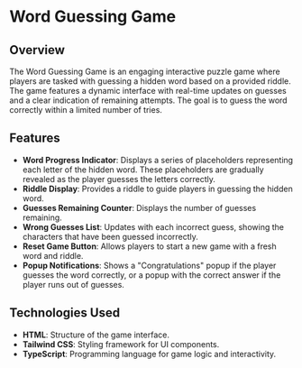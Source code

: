 # Word Guessing Game

## Overview

The Word Guessing Game is an engaging interactive puzzle game where players are tasked with guessing a hidden word based on a provided riddle. The game features a dynamic interface with real-time updates on guesses and a clear indication of remaining attempts. The goal is to guess the word correctly within a limited number of tries.

## Features

- **Word Progress Indicator**: Displays a series of placeholders representing each letter of the hidden word. These placeholders are gradually revealed as the player guesses the letters correctly.
- **Riddle Display**: Provides a riddle to guide players in guessing the hidden word.
- **Guesses Remaining Counter**: Displays the number of guesses remaining.
- **Wrong Guesses List**: Updates with each incorrect guess, showing the characters that have been guessed incorrectly.
- **Reset Game Button**: Allows players to start a new game with a fresh word and riddle.
- **Popup Notifications**: Shows a "Congratulations" popup if the player guesses the word correctly, or a popup with the correct answer if the player runs out of guesses.

## Technologies Used

- **HTML**: Structure of the game interface.
- **Tailwind CSS**: Styling framework for UI components.
- **TypeScript**: Programming language for game logic and interactivity.
